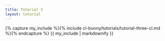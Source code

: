```yaml
---
title: Tutorial 3
layout: tutorial
---
```


{% capture my_include %}{% include cl-bunny/tutorials/tutorial-three-cl.md %}{% endcapture %}
{{ my_include | markdownify }}
